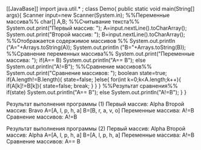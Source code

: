 [[JavaBase]]
import java.util.* ;
class Demo{
	public static void main(String[] args){
		Scanner input=new Scanner(System.in);
%%Переменные массива%%
		char[] A,B;
%%Считывание текста%%
		System.out.print("Первый массив: ");
		A=input.nextLine().toCharArray();
		System.out.print("Второй массив: ");
		B=input.nextLine().toCharArray();
%%Отображается содержимое массивов %%
		System.out.println
		("A="+Arrays.toString(A));
		System.out.println
		("B="+Arrays.toString(B));
%%Сравнение переменных массива%%
		System.out.print("Переменные массива: ");
		if(A== B) System.out.println("A== B");
		else System.out.println("A!=B");
%%Сравнение массивов%%
		System.out.print("Сравнение массивов: ");
		boolean state=true;
		if(A.length!=B.length){
			state=false;
		}else{
			for(int k=0;k<A.length;k++){
				if(A[k]!=B[k]){
					state=false;
					break;
				}
			}
		}
%%Результат сравнения%%
		if(state) System.out.println("A== B");
		else System.out.println("A!=B");
	}
}

Результат выполнения программы (1)
Первый массив: Alpha
Второй массив: Bravo
A=[A, l, p, h, a]
B=[B, r, a, v, o]
Переменные массива: A!=B
Сравнение массивов: A!=B

Результат выполнения программы (2)
Первый массив: Alpha
Второй массив: Alpha
A=[A, l, p, h, a]
B=[A, l, p, h, a]
Переменные массива: A!=B
Сравнение массивов: A== B